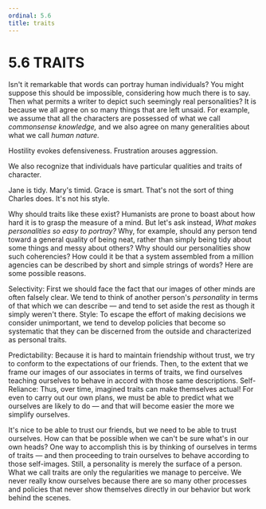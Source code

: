 ```yaml
---
ordinal: 5.6
title: traits
---
```


# 5.6 TRAITS 

<p>Isn't it remarkable that words can portray human individuals? You might suppose this should be impossible, considering how much there is to say. Then what permits a writer to depict such seemingly real personalities? It is because we all agree on so many things that are left unsaid. For example, we assume that all the characters are possessed of what we call <em>commonsense knowledge,</em> and we also agree on many generalities about what we call <em>human nature.</em></p>
<p>Hostility evokes defensiveness. Frustration arouses aggression.</p>
<p>We also recognize that individuals have particular qualities and traits of character.</p>
<p>Jane is tidy. Mary's timid. Grace is smart. That's not the sort of thing Charles does. It's not his style.</p>
<p>Why should traits like these exist? Humanists are prone to boast about how hard it is to grasp the measure of a mind. But let's ask instead, <em>What makes personalities so easy to portray?</em> Why, for example, should any person tend toward a general quality of being neat, rather than simply being tidy about some things and messy about others? Why should our personalities show such coherencies? How could it be that a system assembled from a million agencies can be described by short and simple strings of words? Here are some possible reasons.</p>
<p>Selectivity: First we should face the fact that our images of other minds are often falsely clear. We tend to think of another person's <em>personality</em> in terms of that which we can describe &mdash; and tend to set aside the rest as though it simply weren't there. Style: To escape the effort of making decisions we consider unimportant, we tend to develop policies that become so systematic that they can be discerned from the outside and characterized as personal traits.</p>
<p>Predictability: Because it is hard to maintain friendship without trust, we try to conform to the expectations of our friends. Then, to the extent that we frame our images of our associates in terms of traits, we find ourselves teaching ourselves to behave in accord with those same descriptions. Self-Reliance: Thus, over time, imagined traits can make themselves actual! For even to carry out our own plans, we must be able to predict what we ourselves are likely to do &mdash; and that will become easier the more we simplify ourselves.</p>
<p>It's nice to be able to trust our friends, but we need to be able to trust ourselves. How can that be possible when we can't be sure what's in our own heads? One way to accomplish this is by thinking of ourselves in terms of traits &mdash; and then proceeding to train ourselves to behave according to those self-images. Still, a personality is merely the surface of a person. What we call traits are only the regularities we manage to perceive. We never really know ourselves because there are so many other processes and policies that never show themselves directly in our behavior but work behind the scenes.</p>